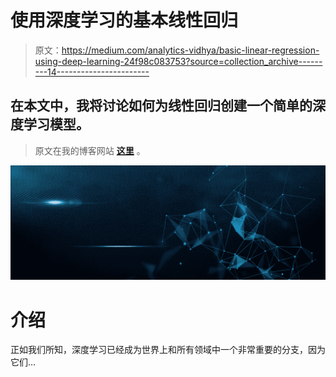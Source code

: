 # 使用深度学习的基本线性回归

> 原文：<https://medium.com/analytics-vidhya/basic-linear-regression-using-deep-learning-24f98c083753?source=collection_archive---------14----------------------->

## 在本文中，我将讨论如何为线性回归创建一个简单的深度学习模型。

> 原文在我的博客网站 [**这里**](https://pycad.co/basic-linear-regression-using-deep-learning/) 。

![](img/744d419df490561d046f71d7eb0f6749.png)

# 介绍

正如我们所知，深度学习已经成为世界上和所有领域中一个非常重要的分支，因为它们…